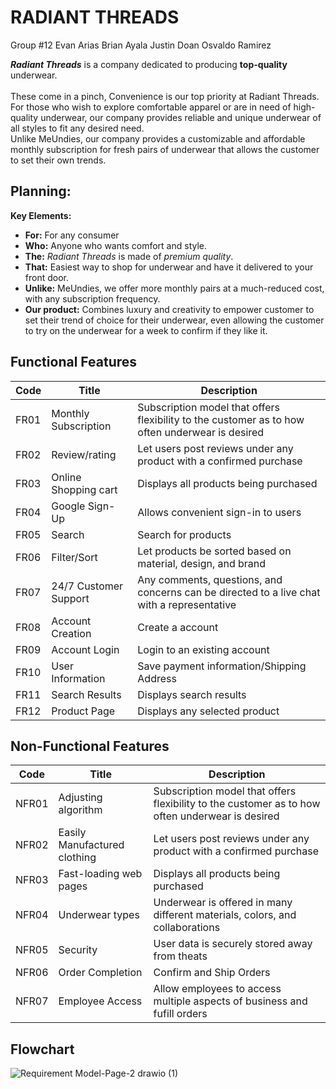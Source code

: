 # **RADIANT THREADS**
Group #12
Evan Arias
Brian Ayala
Justin Doan
Osvaldo Ramirez
<br>

***Radiant Threads*** is a company dedicated to producing **top-quality** underwear. <br>
<br>
These come in a pinch, Convenience is our top priority at Radiant Threads. For those who wish to explore comfortable apparel or are in need of high-quality underwear, our company provides reliable and unique underwear of all styles to fit any desired need. <br>
Unlike MeUndies, our company provides a customizable and affordable monthly subscription for fresh pairs of underwear that allows the customer to set their own trends.

## Planning:
**Key Elements:** <br>
- **For:** For any consumer <br>
- **Who:** Anyone who wants comfort and style. <br>
- **The:** *Radiant Threads* is made of *premium quality*. <br>
- **That:** Easiest way to shop for underwear and have it delivered to your front door. <br>
- **Unlike:** MeUndies, we offer more monthly pairs at a much-reduced cost, with any subscription frequency. <br>
- **Our product:** Combines luxury and creativity to empower customer to set their trend of choice for their underwear, even allowing the customer to try on the underwear for a week to confirm if they like it. <br>

## **Functional Features**
| **Code** | **Title** | **Description** |
| --- | --- | --- |
| FR01 | Monthly Subscription | Subscription model that offers flexibility to the customer as to how often underwear is desired |
| FR02 | Review/rating | Let users post reviews under any product with a confirmed purchase |
| FR03 | Online Shopping cart | Displays all products being purchased |
| FR04 | Google Sign-Up | Allows convenient sign-in to users |
| FR05 | Search | Search for products |
| FR06 | Filter/Sort | Let products be sorted based on material, design, and brand |
| FR07 | 24/7 Customer Support | Any comments, questions, and concerns can be directed to a live chat with a representative |
| FR08 | Account Creation | Create a account |
| FR09 | Account Login | Login to an existing account |
| FR10 | User Information | Save payment information/Shipping Address |
| FR11 | Search Results | Displays search results |
| FR12 | Product Page | Displays any selected product |

## Non-Functional Features
| **Code** | **Title** | **Description** |
| --- | --- | --- |
| NFR01 | Adjusting algorithm | Subscription model that offers flexibility to the customer as to how often underwear is desired |
| NFR02 | Easily Manufactured clothing | Let users post reviews under any product with a confirmed purchase |
| NFR03 | Fast-loading web pages | Displays all products being purchased |
| NFR04 | Underwear types | Underwear is offered in many different materials, colors, and collaborations |
| NFR05 | Security | User data is securely stored away from theats |
| NFR06 | Order Completion | Confirm and Ship Orders |
| NFR07 | Employee Access | Allow employees to access multiple aspects of business and fufill orders |

## Flowchart
![Requirement Model-Page-2 drawio (1)](https://github.com/user-attachments/assets/09c4cc60-5c83-42af-85c4-14f726dd8d14)






